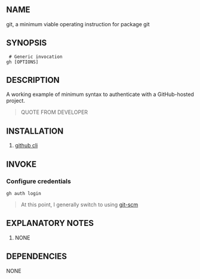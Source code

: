 ## NAME
 git, a minimum viable operating instruction for package git 

## SYNOPSIS

```lang-sh
 # Generic invocation
gh [OPTIONS]
```

## DESCRIPTION
A working example of minimum syntax to authenticate with a GitHub-hosted project.

> QUOTE FROM DEVELOPER

## INSTALLATION

1. [github cli](https://github.com/cli/cli)

## INVOKE

### Configure credentials

```lang-sh
gh auth login
```

> At this point, I generally switch to using [git-scm](../com.git-scm)

## EXPLANATORY NOTES

1. NONE

## DEPENDENCIES

NONE